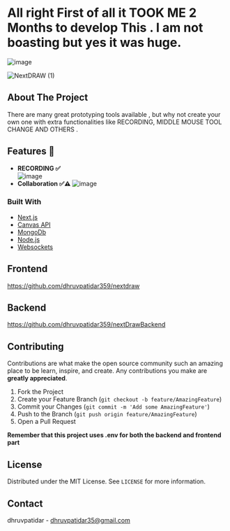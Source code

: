 # All right First of all it TOOK ME 2 Months to develop This . I am not boasting but yes it was huge.
![image](https://github.com/dhruvpatidar359/nextdraw/assets/103873587/26e56f64-662f-4f75-8008-3f8ff7223aec)

<!--
repo name: nextdraw
description: An awesome Prototyping and Drawing Tool 😎
github name:  dhruvpatidar359
logo path: ![NextDRAW](https://github.com/dhruvpatidar359/nextdraw/assets/103873587/b8298a71-70d3-4c26-bd83-071b8f19e2cb)

email: dhruvpatidar35@gmail.com
-->

![NextDRAW (1)](https://github.com/dhruvpatidar359/nextdraw/assets/103873587/8ec52e11-834a-426e-ae2a-cd86e3da77a0)

<!-- ABOUT THE PROJECT -->
## About The Project

There are many great prototyping tools available , but why not create your own one with extra functionalities like RECORDING,
MIDDLE MOUSE TOOL CHANGE AND OTHERS .

## Features 🔧
- **RECORDING ✅**  
![image](https://github.com/dhruvpatidar359/nextdraw/assets/103873587/184d6b22-9cec-4438-8364-fd336e594218)     
- **Collaboration ✅⚠**
![image](https://github.com/dhruvpatidar359/nextdraw/assets/103873587/c80f8b31-52a6-4c7b-958c-2d07eaba37ec)     



### Built With
* [Next.js]()
* [Canvas API]()
* [MongoDb]()
* [Node.js]()
* [Websockets]()



## Frontend
https://github.com/dhruvpatidar359/nextdraw
## Backend 
https://github.com/dhruvpatidar359/nextDrawBackend




<!-- CONTRIBUTING -->
## Contributing

Contributions are what make the open source community such an amazing place to be learn, inspire, and create. Any contributions you make are **greatly appreciated**.

1. Fork the Project
2. Create your Feature Branch (`git checkout -b feature/AmazingFeature`)
3. Commit your Changes (`git commit -m 'Add some AmazingFeature'`)
4. Push to the Branch (`git push origin feature/AmazingFeature`)
5. Open a Pull Request

**Remember that this project uses .env for both the backend and frontend part**


<!-- LICENSE -->
## License

Distributed under the MIT License. See `LICENSE` for more information.



<!-- CONTACT -->
## Contact

dhruvpatidar - dhruvpatidar35@gmail.com








